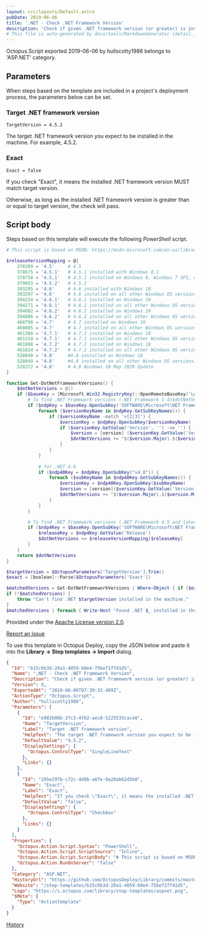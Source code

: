 ```yaml
---
layout: src/layouts/Default.astro
pubDate: 2019-06-06
title: '.NET - Check .NET Framework Version'
description: 'Check if given .NET framework version (or greater) is installed.'
# This file is auto-generated by docs/tools/MarkdownGenerator (detail.js)
---
```


Octopus.Script exported 2019-06-06 by hullscotty1986 belongs to 'ASP.NET' category.

## Parameters

When steps based on the template are included in a project's deployment process, the parameters below can be set.


<div class="param">

### Target .NET framework version

`TargetVersion = 4.5.2`

The target .NET framework version you expect to be installed in the machine. For example, 4.5.2.

</div>
        
<div class="param">

### Exact

`Exact = false`

If you check "Exact", it means the installed .NET framework version MUST match target version.

Otherwise, as long as the installed .NET framework version is greater than or equal to target version, the check will pass.

</div>
        

## Script body

Steps based on this template will execute the following *PowerShell* script.

```PowerShell
# This script is based on MSDN: https://msdn.microsoft.com/en-us/library/hh925568

$releaseVersionMapping = @{
    378389 = '4.5'     # 4.5
    378675 = '4.5.1'   # 4.5.1 installed with Windows 8.1
    378758 = '4.5.1'   # 4.5.1 installed on Windows 8, Windows 7 SP1, or Windows Vista SP2
    379893 = '4.5.2'   # 4.5.2
    393295 = '4.6'     # 4.6 installed with Windows 10
    393297 = '4.6'     # 4.6 installed on all other Windows OS versions
    394254 = '4.6.1'   # 4.6.1 installed on Windows 10
    394271 = '4.6.1'   # 4.6.1 installed on all other Windows OS versions
    394802 = '4.6.2'   # 4.6.2 installed on Windows 10
    394806 = '4.6.2'   # 4.6.2 installed on all other Windows OS versions
    460798 = '4.7'     # 4.7 installed on Windows 10
    460805 = '4.7'     # 4.7 installed on all other Windows OS versions
    461308 = '4.7.1'   # 4.7.1 installed on Windows 10
    461310 = '4.7.1'   # 4.7.1 installed on all other Windows OS versions
    461808 = '4.7.2'   # 4.7.2 installed on Windows 10
    461814 = '4.7.2'   # 4.7.2 installed on all other Windows OS versions
    528040 = '4.8'     #4.8 installed on Windows 10
    528049 = '4.8'     #4.8 installed on all other Windows OS versions1
    528372 = '4.8'     # 4.8 Windows 10 May 2020 Update
}

function Get-DotNetFrameworkVersions() {
    $dotNetVersions = @()
    if ($baseKey = [Microsoft.Win32.RegistryKey]::OpenRemoteBaseKey('LocalMachine', '')) {
        # To find .NET Framework versions (.NET Framework 1-4)$dotNetVersions
        if ($ndpKey = $baseKey.OpenSubKey('SOFTWARE\Microsoft\NET Framework Setup\NDP')) {
            foreach ($versionKeyName in $ndpKey.GetSubKeyNames()) {
                if ($versionKeyName -match 'v[2|3]') {
                    $versionKey = $ndpKey.OpenSubKey($versionKeyName)
                    if ($versionKey.GetValue('Version', '') -ne '') {
                        $version = [version] ($versionKey.GetValue('Version'))
                        $dotNetVersions += "$($version.Major).$($version.Minor)"
                    }
                }
            }
        
            # for .NET 4.0
            if ($ndp40Key = $ndpKey.OpenSubKey("v4.0")) {
                foreach ($subKeyName in $ndp40Key.GetSubKeyNames()) {
                    $versionKey = $ndp40Key.OpenSubKey($subKeyName)
                    $version = [version]($versionKey.GetValue('Version', ''))
                    $dotNetVersions += "$($version.Major).$($version.Minor)"
                }
            }
        }

        # To find .NET Framework versions (.NET Framework 4.5 and later)
        if ($ndp4Key = $baseKey.OpenSubKey('SOFTWARE\Microsoft\NET Framework Setup\NDP\v4\Full')) {
            $releaseKey = $ndp4Key.GetValue('Release')
            $dotNetVersions += $releaseVersionMapping[$releaseKey]
        }
    }
    return $dotNetVersions
}

$targetVersion = $OctopusParameters['TargetVersion'].Trim()
$exact = [boolean]::Parse($OctopusParameters['Exact'])

$matchedVersions = Get-DotNetFrameworkVersions | Where-Object { if ($exact) { $_ -eq $targetVersion } else { $_ -ge $targetVersion } }
if (!$matchedVersions) { 
    throw "Can't find .NET $targetVersion installed in the machine."
}
$matchedVersions | foreach { Write-Host "Found .NET $_ installed in the machine." }
```

Provided under the [Apache License version 2.0](https://github.com/OctopusDeploy/Library/blob/master/LICENSE.txt).

[Report an issue](https://github.com/OctopusDeploy/Library/issues/new?assignees=&labels=&projects=&template=bug-report.yml&title=Issue%20with%20.NET%20-%20Check%20.NET%20Framework%20Version&step-template=.NET%20-%20Check%20.NET%20Framework%20Version)

<div class="get-json">

To use this template in Octopus Deploy, copy the JSON below and paste it into the **Library → Step templates → Import** dialog.

```json
{
  "Id": "b15c6b3d-20a1-4059-b0e4-75bef1ff41d5",
  "Name": ".NET - Check .NET Framework Version",
  "Description": "Check if given .NET framework version (or greater) is installed.",
  "Version": 8,
  "ExportedAt": "2019-06-06T07:39:33.409Z",
  "ActionType": "Octopus.Script",
  "Author": "hullscotty1986",
  "Parameters": [
    {
      "Id": "e902b08b-2fc3-4f62-aec0-5225533cace8",
      "Name": "TargetVersion",
      "Label": "Target .NET framework version",
      "HelpText": "The target .NET framework version you expect to be installed in the machine. For example, 4.5.2.",
      "DefaultValue": "4.5.2",
      "DisplaySettings": {
        "Octopus.ControlType": "SingleLineText"
      },
      "Links": {}
    },
    {
      "Id": "205e297b-c72c-4d9b-a6fe-9a20ab62d5b0",
      "Name": "Exact",
      "Label": "Exact",
      "HelpText": "If you check \"Exact\", it means the installed .NET framework version MUST match target version.\n\nOtherwise, as long as the installed .NET framework version is greater than or equal to target version, the check will pass.",
      "DefaultValue": "false",
      "DisplaySettings": {
        "Octopus.ControlType": "Checkbox"
      },
      "Links": {}
    }
  ],
  "Properties": {
    "Octopus.Action.Script.Syntax": "PowerShell",
    "Octopus.Action.Script.ScriptSource": "Inline",
    "Octopus.Action.Script.ScriptBody": "# This script is based on MSDN: https://msdn.microsoft.com/en-us/library/hh925568\n\n$releaseVersionMapping = @{\n    378389 = '4.5'     # 4.5\n    378675 = '4.5.1'   # 4.5.1 installed with Windows 8.1\n    378758 = '4.5.1'   # 4.5.1 installed on Windows 8, Windows 7 SP1, or Windows Vista SP2\n    379893 = '4.5.2'   # 4.5.2\n    393295 = '4.6'     # 4.6 installed with Windows 10\n    393297 = '4.6'     # 4.6 installed on all other Windows OS versions\n    394254 = '4.6.1'   # 4.6.1 installed on Windows 10\n    394271 = '4.6.1'   # 4.6.1 installed on all other Windows OS versions\n    394802 = '4.6.2'   # 4.6.2 installed on Windows 10\n    394806 = '4.6.2'   # 4.6.2 installed on all other Windows OS versions\n    460798 = '4.7'     # 4.7 installed on Windows 10\n    460805 = '4.7'     # 4.7 installed on all other Windows OS versions\n    461308 = '4.7.1'   # 4.7.1 installed on Windows 10\n    461310 = '4.7.1'   # 4.7.1 installed on all other Windows OS versions\n    461808 = '4.7.2'   # 4.7.2 installed on Windows 10\n    461814 = '4.7.2'   # 4.7.2 installed on all other Windows OS versions\n    528040 = '4.8'     #4.8 installed on Windows 10\n    528049 = '4.8'     #4.8 installed on all other Windows OS versions1\n    528372 = '4.8'     # 4.8 Windows 10 May 2020 Update\n}\n\nfunction Get-DotNetFrameworkVersions() {\n    $dotNetVersions = @()\n    if ($baseKey = [Microsoft.Win32.RegistryKey]::OpenRemoteBaseKey('LocalMachine', '')) {\n        # To find .NET Framework versions (.NET Framework 1-4)$dotNetVersions\n        if ($ndpKey = $baseKey.OpenSubKey('SOFTWARE\\Microsoft\\NET Framework Setup\\NDP')) {\n            foreach ($versionKeyName in $ndpKey.GetSubKeyNames()) {\n                if ($versionKeyName -match 'v[2|3]') {\n                    $versionKey = $ndpKey.OpenSubKey($versionKeyName)\n                    if ($versionKey.GetValue('Version', '') -ne '') {\n                        $version = [version] ($versionKey.GetValue('Version'))\n                        $dotNetVersions += \"$($version.Major).$($version.Minor)\"\n                    }\n                }\n            }\n        \n            # for .NET 4.0\n            if ($ndp40Key = $ndpKey.OpenSubKey(\"v4.0\")) {\n                foreach ($subKeyName in $ndp40Key.GetSubKeyNames()) {\n                    $versionKey = $ndp40Key.OpenSubKey($subKeyName)\n                    $version = [version]($versionKey.GetValue('Version', ''))\n                    $dotNetVersions += \"$($version.Major).$($version.Minor)\"\n                }\n            }\n        }\n\n        # To find .NET Framework versions (.NET Framework 4.5 and later)\n        if ($ndp4Key = $baseKey.OpenSubKey('SOFTWARE\\Microsoft\\NET Framework Setup\\NDP\\v4\\Full')) {\n            $releaseKey = $ndp4Key.GetValue('Release')\n            $dotNetVersions += $releaseVersionMapping[$releaseKey]\n        }\n    }\n    return $dotNetVersions\n}\n\n$targetVersion = $OctopusParameters['TargetVersion'].Trim()\n$exact = [boolean]::Parse($OctopusParameters['Exact'])\n\n$matchedVersions = Get-DotNetFrameworkVersions | Where-Object { if ($exact) { $_ -eq $targetVersion } else { $_ -ge $targetVersion } }\nif (!$matchedVersions) { \n    throw \"Can't find .NET $targetVersion installed in the machine.\"\n}\n$matchedVersions | foreach { Write-Host \"Found .NET $_ installed in the machine.\" }",
    "Octopus.Action.RunOnServer": "false"
  },
  "Category": "ASP.NET",
  "HistoryUrl": "https://github.com/OctopusDeploy/Library/commits/master/step-templates//opt/buildagent/work/75443764cd38076d/step-templates/windows-check-net-framework-version.json",
  "Website": "/step-templates/b15c6b3d-20a1-4059-b0e4-75bef1ff41d5",
  "Logo": "https://i.octopus.com/library/step-templates/aspnet.png",
  "$Meta": {
    "Type": "ActionTemplate"
  }
}
```

[History](https://github.com/OctopusDeploy/Library/commits/master/step-templates/https://github.com/OctopusDeploy/Library/commits/master/step-templates//opt/buildagent/work/75443764cd38076d/step-templates/windows-check-net-framework-version.json)

</div>
